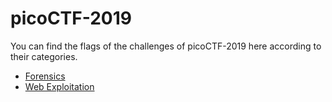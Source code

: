 # picoCTF-2019

You can find the flags of the challenges of picoCTF-2019 here according to their categories.

* [Forensics](Categories/./forensics.md)
* [Web Exploitation](Categories/.web-exploitation.md)
